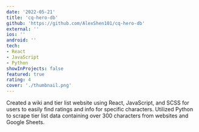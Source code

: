 ```yaml
---
date: '2022-05-21'
title: 'cq-hero-db'
github: 'https://github.com/AlexShen101/cq-hero-db'
external: ''
ios: ''
android: ''
tech:
- React
- JavaScript
- Python
showInProjects: false
featured: true
rating: 4
cover: './thumbnail.png'
---
```


Created a wiki and tier list website using React, JavaScript, and SCSS for users to easily find ratings and info for specific characters. Utilized Python to scrape tier list data containing over 300 characters from websites and Google Sheets.
